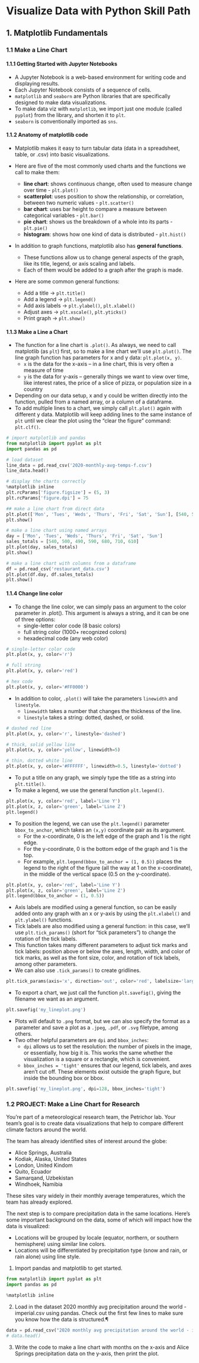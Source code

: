 # Visualize Data with Python Skill Path

## 1. Matplotlib Fundamentals

### 1.1 Make a Line Chart

#### 1.1.1 Getting Started with Jupyter Notebooks

- A Jupyter Notebook is a web-based environment for writing code and displaying results.
- Each Jupyter Notebook consists of a sequence of cells.
- `matplotlib` and `seaborn` are Python libraries that are specifically designed to make data visualizations.
- To make data viz with `matplotlib`, we import just one module (called `pyplot`) from the library, and shorten it to `plt`.
- `seaborn` is conventionally imported as `sns`.

#### 1.1.2 Anatomy of matplotlib code

- Matplotlib makes it easy to turn tabular data (data in a spreadsheet, table, or .csv) into basic visualizations.
- Here are five of the most commonly used charts and the functions we call to make them:
  * **line chart**: shows continuous change, often used to measure change over time - `plt.plot()`
  * **scatterplot**: uses position to show the relationship, or correlation, between two numeric values - `plt.scatter()`
  * **bar chart**: uses bar height to compare a measure between categorical variables - `plt.bar()`
  * **pie chart**: shows us the breakdown of a whole into its parts - `plt.pie()`
  * **histogram**: shows how one kind of data is distributed - `plt.hist()`

- In addition to graph functions, matplotlib also has **general functions**.
  * These functions allow us to change general aspects of the graph, like its title, legend, or axis scaling and labels.
  * Each of them would be added to a graph after the graph is made.

- Here are some common general functions:
  * Add a title ->	`plt.title()`
  * Add a legend	->	`plt.legend()`
  * Add axis labels	->	`plt.ylabel()`, `plt.xlabel()`
  * Adjust axes	->	`plt.xscale()`, `plt.yticks()`
  * Print graph	->	`plt.show()`

#### 1.1.3 Make a Line a Chart

- The function for a line chart is `.plot()`. As always, we need to call matplotlib (as `plt`) first, so to make a line chart we’ll use `plt.plot()`. The line graph function has parameters for x and y data: `plt.plot(x, y)`.
  * `x` is the data for the x-axis – in a line chart, this is very often a measure of time
  * `y` is the data for y-axis – generally things we want to view over time, like interest rates, the price of a slice of pizza, or population size in a country
- Depending on our data setup, x and y could be written directly into the function, pulled from a named array, or a column of a dataframe. 
- To add multiple lines to a chart, we simply call `plt.plot()` again with different y data. Matplotlib will keep adding lines to the same instance of `plt` until we clear the plot using the “clear the figure” command: `plt.clf()`.

```python
# import matplotlib and pandas
from matplotlib import pyplot as plt
import pandas as pd

# load dataset
line_data = pd.read_csv('2020-monthly-avg-temps-f.csv')
line_data.head()
```

```python
# display the charts correctly
%matplotlib inline
plt.rcParams['figure.figsize'] = (5, 3)
plt.rcParams['figure.dpi'] = 75
```

```python
## make a line chart from direct data
plt.plot(['Mon', 'Tues', 'Weds', 'Thurs', 'Fri', 'Sat', 'Sun'], [540, 500, 490, 590, 680, 710, 610])
plt.show()
```

```python
# make a line chart using named arrays
day = ['Mon', 'Tues', 'Weds', 'Thurs', 'Fri', 'Sat', 'Sun']
sales_totals = [540, 500, 490, 590, 680, 710, 610]
plt.plot(day, sales_totals)
plt.show()
```

```python
# make a line chart with columns from a dataframe
df = pd.read_csv('restaurant_data.csv')
plt.plot(df.day, df.sales_totals)
plt.show()
```

#### 1.1.4 Change line color

- To change the line color, we can simply pass an argument to the color parameter in .plot(). This argument is always a string, and it can be one of three options:
  * single-letter color code (8 basic colors)
  * full string color (1000+ recognized colors)
  * hexadecimal code (any web color)

```python
# single-letter color code 
plt.plot(x, y, color='r')

# full string
plt.plot(x, y, color='red')

# hex code
plt.plot(x, y, color='#FF0000')
```

- In addition to color, `.plot()` will take the parameters `linewidth` and `linestyle`.
  * `linewidth` takes a number that changes the thickness of the line.
  * `linestyle` takes a string: dotted, dashed, or solid.

```python
# dashed red line
plt.plot(x, y, color='r', linestyle='dashed')

# thick, solid yellow line
plt.plot(x, y, color='yellow', linewidth=5)

# thin, dotted white line
plt.plot(x, y, color='#FFFFFF', linewidth=0.5, linestyle='dotted')
```

- To put a title on any graph, we simply type the title as a string into `plt.title()`.
- To make a legend, we use the general function `plt.legend()`.

```python
plt.plot(x, y, color='red', label='Line Y')
plt.plot(x, z, color='green', label='Line Z')
plt.legend()
```

- To position the legend, we can use the `plt.legend()` parameter `bbox_to_anchor`, which takes an `(x,y)` coordinate pair as its argument.
  * For the x-coordinate, 0 is the left edge of the graph and 1 is the right edge.
  * For the y-coordinate, 0 is the bottom edge of the graph and 1 is the top.
  * For example, `plt.legend(bbox_to_anchor = (1, 0.5))` places the legend to the right of the figure (all the way at 1 on the x-coordinate), in the middle of the vertical space (0.5 on the y-coordinate).

```python
plt.plot(x, y, color='red', label='Line Y')
plt.plot(x, z, color='green', label='Line Z')
plt.legend(bbox_to_anchor = (1, 0.5))
```

- Axis labels are modified using a general function, so can be easily added onto any graph with an x or y-axis by using the `plt.xlabel()` and `plt.ylabel()` functions.
- Tick labels are also modified using a general function: in this case, we’ll use `plt.tick_params()` (short for “tick parameters”) to change the rotation of the tick labels.
- This function takes many different parameters to adjust tick marks and tick labels: position above or below the axes, length, width, and color of tick marks, as well as the font size, color, and rotation of tick labels, among other parameters.
- We can also use `.tick_params()` to create gridlines.

```python
plt.tick_params(axis='x', direction='out', color='red', labelsize='large', labelcolor='purple', labelrotation=30)
```

- To export a chart, we just call the function `plt.savefig()`, giving the filename we want as an argument.

```python
plt.savefig('my_lineplot.png')
```

- Plots will default to `.png` format, but we can also specify the format as a parameter and save a plot as a `.jpeg`, `.pdf`, or `.svg` filetype, among others.
- Two other helpful parameters are `dpi` and `bbox_inches`:
  * `dpi` allows us to set the resolution: the number of pixels in the image, or essentially, how big it is. This works the same whether the visualization is a square or a rectangle, which is convenient.
  * `bbox_inches = 'tight'` ensures that our legend, tick labels, and axes aren’t cut off. These elements exist outside the graph figure, but inside the bounding box or bbox.

```python
plt.savefig('my_lineplot.png', dpi=128, bbox_inches='tight')
```

### 1.2 PROJECT: Make a Line Chart for Research

You’re part of a meteorological research team, the Petrichor lab. Your team’s goal is to create data visualizations that help to compare different climate factors around the world.

The team has already identified sites of interest around the globe:
- Alice Springs, Australia
- Kodiak, Alaska, United States
- London, United Kindom
- Quito, Ecuador
- Samarqand, Uzbekistan
- Windhoek, Namibia

These sites vary widely in their monthly average temperatures, which the team has already explored.

The next step is to compare precipitation data in the same locations. Here’s some important background on the data, some of which will impact how the data is visualized:
- Locations will be grouped by locale (equator, northern, or southern hemisphere) using similar line colors.
- Locations will be differentiated by precipitation type (snow and rain, or rain alone) using line style.


1. Import pandas and matplotlib to get started.
```python
from matplotlib import pyplot as plt
import pandas as pd
```
```python
%matplotlib inline
```

2. Load in the dataset 2020 monthly avg precipitation around the world - imperial.csv using pandas. Check out the first few lines to make sure you know how the data is structured.¶
```python
data = pd.read_csv("2020 monthly avg precipitation around the world - imperial.csv")
# data.head()
```

3. Write the code to make a line chart with months on the x-axis and Alice Springs precipitation data on the y-axis, then print the plot.
```python


```

```python


```

```python


```

```python


```

```python


```

```python


```

```python


```

```python


```

```python


```

```python


```

```python


```

```python


```

```python


```

```python


```

```python


```

```python


```

```python


```

```python


```

```python


```

```python


```

```python


```

```python


```

```python


```

```python


```

```python


```

```python


```

```python


```

```python


```

```python


```

```python


```

```python


```

```python


```

```python


```

```python


```

```python


```

```python


```

```python


```


```python


```

```python


```

```python


```

```python


```

```python


```

```python


```

```python


```

```python


```

```python


```

```python


```

```python


```

```python


```

```python


```

```python


```

```python


```

```python


```

```python


```

```python


```

```python


```

```python


```

```python


```

```python


```

```python


```

```python


```

```python


```

```python


```

```python


```

```python


```

```python


```

```python


```

```python


```

```python


```

```python


```

```python


```

```python


```

```python


```

```python


```

```python


```

```python


```

```python


```

```python


```

```python


```

```python


```

```python


```

```python


```

```python


```

```python


```

```python


```

```python


```

```python


```

```python


```

```python


```

```python


```

```python


```

```python


```

```python


```


```python


```

```python


```

```python


```

```python


```

```python


```

```python


```

```python


```

```python


```

```python


```

```python


```

```python


```

```python


```

```python


```

```python


```

```
